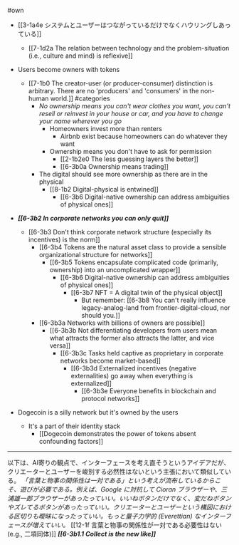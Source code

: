 #own 

- [[3-1a4e システムとユーザーはつながっているだけでなくハウリングしあっている]]
	- [[7-1d2a The relation between technology and the problem-situation (i.e., culture and mind) is reflexive]]

- Users become owners with tokens
	- [[7-1b0 The creator-user (or producer-consumer) distinction is arbitrary. There are no 'producers' and 'consumers' in the non-human world.]] #categories 
		- *No ownership means you can't wear clothes you want, you can't resell or reinvest in your house or car, and you have to change your name wherever you go* 
			- Homeowners invest more than renters
				- Airbnb exist because homeowners can do whatever they want
			- Ownership means you don't have to ask for permission
				- [[2-1b2e0 The less guessing layers the better]]
				- [[6-3b0a Ownership means trading]]
		- The digital should see more ownership as there are in the physical
			- [[8-1b2 Digital-physical is entwined]]
				- [[6-3b6 Digital-native ownership can address ambiguities of physical ones]]

- ***[[6-3b2 In corporate networks you can only quit]]***
	- [[6-3b3 Don't think corporate network structure (especially its incentives) is the norm]]
		- [[6-3b4 Tokens are the natural asset class to provide a sensible organizational structure for networks]]
			- [[6-3b5 Tokens encapsulate complicated code (primarily, ownership) into an uncomplicated wrapper]]
				- [[6-3b6 Digital-native ownership can address ambiguities of physical ones]]
					- [[6-3b7 NFT = A digital twin of the physical object]]
						- But remember: [[6-3b8 You can't really influence legacy-analog-land from frontier-digital-cloud, nor should you.]]
		- [[6-3b3a Networks with billions of owners are possible]]
			- [[6-3b3b Not differentiating developers from users mean what attracts the former also attracts the latter, and vice versa]]
				- [[6-3b3c Tasks held captive as proprietary in corporate networks become market-based]]
					- [[6-3b3d Externalized incentives (negative externalities) go away when everything is externalized]]
						- [[6-3b3e Everyone benefits in blockchain and protocol networks]]

- Dogecoin is a silly network but it's owned by the users
	- It's a part of their identity stack
		- [[Dogecoin demonstrates the power of tokens absent confounding factors]]

---
以下は、AI寄りの観点で、インターフェースを考え直そうというアイデアだが、クリエーターとユーザーを峻別する必然性はないという主張において類似している。
	*「言葉と物事の関係性は一対である」という考えが流布しているからこそ、遊びが必要である。例えば、Google に対抗して Cioran ブラウザーや、三浦雄一郎ブラウザーがあったっていい。いいねボタンだけでなく、変だねボタンやズレてるボタンがあったっていい。クリエーターとユーザーという構図における区切りも曖昧になったっていい。もっと量子力学的 (Everettian) なインターフェースが増えていい。*
		[[12-1f 言葉と物事の関係性が一対である必要性はない (e.g., 二項同体)]]
			***[[6-3b1.1 Collect is the new like]]***